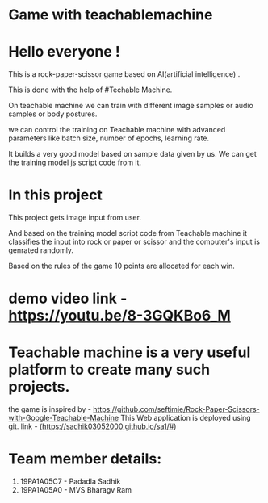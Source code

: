# Game with teachablemachine


# Hello everyone !

This is a rock-paper-scissor game based on AI(artificial intelligence) .

This is done with the help of #Techable Machine.

On teachable machine we can train with different image samples or audio samples or body postures.

we can control the training on Teachable machine with advanced parameters like batch size, number of epochs, learning rate.

It builds a very good model based on sample data given by us. We can get the training model js script code from it.

# In this project

This project gets image input from user.

And based on the training model script code from Teachable machine it classifies the input into rock or paper or scissor and the computer's input
is genrated randomly.


Based on the rules of the game 10 points are allocated for each win. 

# demo video link - https://youtu.be/8-3GQKBo6_M

# Teachable machine is a very useful platform to create many such projects. 

the  game is inspired by - https://github.com/seftimie/Rock-Paper-Scissors-with-Google-Teachable-Machine
This Web application is deployed using git. link - (https://sadhik03052000.github.io/sa1/#)

# Team member details:

1. 19PA1A05C7 - Padadla Sadhik
2. 19PA1A05A0 - MVS Bharagv Ram
